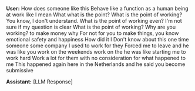 **User:**
How does someone like this Behave like a function as a human being at work like I mean What what is the point? What is the point of working? You know, I don't understand. What is the point of working even? I'm not sure if my question is clear What is the point of working? Why are you working? to make money why For not for you to make things, you know emotional safety and happiness How did it I Don't know about this one time someone some company I used to work for they Forced me to leave and he was like you work on the weekends work on the he was like starting me to work hard Work a lot for them with no consideration for what happened to me This happened again here in the Netherlands and he said you become submissive

**Assistant:**
[LLM Response]

